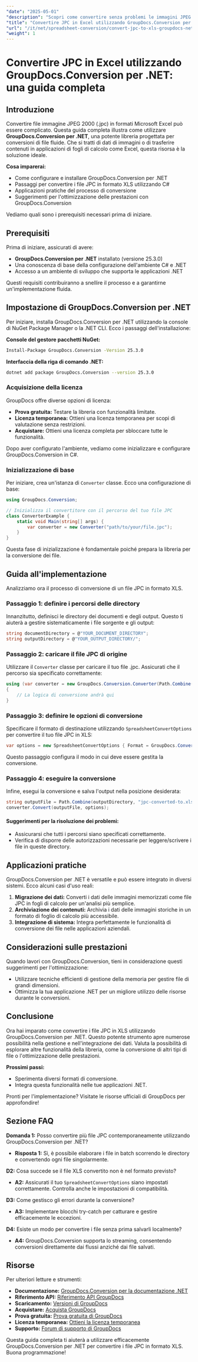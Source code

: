 ```yaml
---
"date": "2025-05-01"
"description": "Scopri come convertire senza problemi le immagini JPEG 2000 (.jpc) in file Microsoft Excel utilizzando GroupDocs.Conversion per .NET. Questa guida include suggerimenti per la configurazione, l'implementazione e l'ottimizzazione."
"title": "Convertire JPC in Excel utilizzando GroupDocs.Conversion per .NET&#58; una guida completa"
"url": "/it/net/spreadsheet-conversion/convert-jpc-to-xls-groupdocs-net/"
"weight": 1
---
```


# Convertire JPC in Excel utilizzando GroupDocs.Conversion per .NET: una guida completa

## Introduzione

Convertire file immagine JPEG 2000 (.jpc) in formati Microsoft Excel può essere complicato. Questa guida completa illustra come utilizzare **GroupDocs.Conversion per .NET**, una potente libreria progettata per conversioni di file fluide. Che si tratti di dati di immagini o di trasferire contenuti in applicazioni di fogli di calcolo come Excel, questa risorsa è la soluzione ideale.

**Cosa imparerai:**
- Come configurare e installare GroupDocs.Conversion per .NET
- Passaggi per convertire i file JPC in formato XLS utilizzando C#
- Applicazioni pratiche del processo di conversione
- Suggerimenti per l'ottimizzazione delle prestazioni con GroupDocs.Conversion

Vediamo quali sono i prerequisiti necessari prima di iniziare.

## Prerequisiti

Prima di iniziare, assicurati di avere:
- **GroupDocs.Conversion per .NET** installato (versione 25.3.0)
- Una conoscenza di base della configurazione dell'ambiente C# e .NET
- Accesso a un ambiente di sviluppo che supporta le applicazioni .NET

Questi requisiti contribuiranno a snellire il processo e a garantirne un'implementazione fluida.

## Impostazione di GroupDocs.Conversion per .NET

Per iniziare, installa GroupDocs.Conversion per .NET utilizzando la console di NuGet Package Manager o la .NET CLI. Ecco i passaggi dell'installazione:

**Console del gestore pacchetti NuGet:**
```bash
Install-Package GroupDocs.Conversion -Version 25.3.0
```

**Interfaccia della riga di comando .NET:**
```bash
dotnet add package GroupDocs.Conversion --version 25.3.0
```

### Acquisizione della licenza

GroupDocs offre diverse opzioni di licenza:
- **Prova gratuita:** Testare la libreria con funzionalità limitate.
- **Licenza temporanea:** Ottieni una licenza temporanea per scopi di valutazione senza restrizioni.
- **Acquistare:** Ottieni una licenza completa per sbloccare tutte le funzionalità.

Dopo aver configurato l'ambiente, vediamo come inizializzare e configurare GroupDocs.Conversion in C#.

### Inizializzazione di base

Per iniziare, crea un'istanza di `Converter` classe. Ecco una configurazione di base:

```csharp
using GroupDocs.Conversion;

// Inizializza il convertitore con il percorso del tuo file JPC
class ConverterExample {
    static void Main(string[] args) {
        var converter = new Converter("path/to/your/file.jpc");
    }
}
```

Questa fase di inizializzazione è fondamentale poiché prepara la libreria per la conversione dei file.

## Guida all'implementazione

Analizziamo ora il processo di conversione di un file JPC in formato XLS.

### Passaggio 1: definire i percorsi delle directory

Innanzitutto, definisci le directory dei documenti e degli output. Questo ti aiuterà a gestire sistematicamente i file sorgente e gli output:

```csharp
string documentDirectory = @"YOUR_DOCUMENT_DIRECTORY";
string outputDirectory = @"YOUR_OUTPUT_DIRECTORY/";
```

### Passaggio 2: caricare il file JPC di origine

Utilizzare il `Converter` classe per caricare il tuo file .jpc. Assicurati che il percorso sia specificato correttamente:

```csharp
using (var converter = new GroupDocs.Conversion.Converter(Path.Combine(documentDirectory, "yourfile.jpc")))
{
    // La logica di conversione andrà qui
}
```

### Passaggio 3: definire le opzioni di conversione

Specificare il formato di destinazione utilizzando `SpreadsheetConvertOptions` per convertire il tuo file JPC in XLS:

```csharp
var options = new SpreadsheetConvertOptions { Format = GroupDocs.Conversion.FileTypes.SpreadsheetFileType.Xls };
```

Questo passaggio configura il modo in cui deve essere gestita la conversione.

### Passaggio 4: eseguire la conversione

Infine, esegui la conversione e salva l'output nella posizione desiderata:

```csharp
string outputFile = Path.Combine(outputDirectory, "jpc-converted-to.xls");
converter.Convert(outputFile, options);
```

#### Suggerimenti per la risoluzione dei problemi:
- Assicurarsi che tutti i percorsi siano specificati correttamente.
- Verifica di disporre delle autorizzazioni necessarie per leggere/scrivere i file in queste directory.

## Applicazioni pratiche

GroupDocs.Conversion per .NET è versatile e può essere integrato in diversi sistemi. Ecco alcuni casi d'uso reali:
1. **Migrazione dei dati:** Converti i dati delle immagini memorizzati come file JPC in fogli di calcolo per un'analisi più semplice.
2. **Archiviazione dei contenuti:** Archivia i dati delle immagini storiche in un formato di foglio di calcolo più accessibile.
3. **Integrazione di sistema:** Integra perfettamente le funzionalità di conversione dei file nelle applicazioni aziendali.

## Considerazioni sulle prestazioni

Quando lavori con GroupDocs.Conversion, tieni in considerazione questi suggerimenti per l'ottimizzazione:
- Utilizzare tecniche efficienti di gestione della memoria per gestire file di grandi dimensioni.
- Ottimizza la tua applicazione .NET per un migliore utilizzo delle risorse durante le conversioni.

## Conclusione

Ora hai imparato come convertire i file JPC in XLS utilizzando GroupDocs.Conversion per .NET. Questo potente strumento apre numerose possibilità nella gestione e nell'integrazione dei dati. Valuta la possibilità di esplorare altre funzionalità della libreria, come la conversione di altri tipi di file o l'ottimizzazione delle prestazioni.

**Prossimi passi:**
- Sperimenta diversi formati di conversione.
- Integra questa funzionalità nelle tue applicazioni .NET.

Pronti per l'implementazione? Visitate le risorse ufficiali di GroupDocs per approfondire!

## Sezione FAQ

**Domanda 1:** Posso convertire più file JPC contemporaneamente utilizzando GroupDocs.Conversion per .NET?
- **Risposta 1:** Sì, è possibile elaborare i file in batch scorrendo le directory e convertendo ogni file singolarmente.

**D2:** Cosa succede se il file XLS convertito non è nel formato previsto?
- **A2:** Assicurati il tuo `SpreadsheetConvertOptions` siano impostati correttamente. Controlla anche le impostazioni di compatibilità.

**D3:** Come gestisco gli errori durante la conversione?
- **A3:** Implementare blocchi try-catch per catturare e gestire efficacemente le eccezioni.

**D4:** Esiste un modo per convertire i file senza prima salvarli localmente?
- **A4:** GroupDocs.Conversion supporta lo streaming, consentendo conversioni direttamente dai flussi anziché dai file salvati.

## Risorse

Per ulteriori letture e strumenti:
- **Documentazione:** [GroupDocs.Conversion per la documentazione .NET](https://docs.groupdocs.com/conversion/net/)
- **Riferimento API:** [Riferimento API GroupDocs](https://reference.groupdocs.com/conversion/net/)
- **Scaricamento:** [Versioni di GroupDocs](https://releases.groupdocs.com/conversion/net/)
- **Acquistare:** [Acquista GroupDocs](https://purchase.groupdocs.com/buy)
- **Prova gratuita:** [Prova gratuita di GroupDocs](https://releases.groupdocs.com/conversion/net/)
- **Licenza temporanea:** [Ottieni la licenza temporanea](https://purchase.groupdocs.com/temporary-license/)
- **Supporto:** [Forum di supporto di GroupDocs](https://forum.groupdocs.com/c/conversion/10)

Questa guida completa ti aiuterà a utilizzare efficacemente GroupDocs.Conversion per .NET per convertire i file JPC in formato XLS. Buona programmazione!